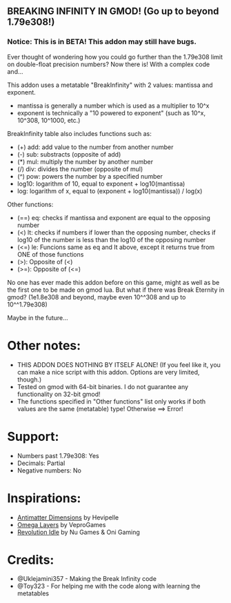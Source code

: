 ## BREAKING INFINITY IN GMOD! (Go up to beyond 1.79e308!)
### Notice: This is in BETA! This addon may still have bugs.

Ever thought of wondering how you could go further than the 1.79e308 limit on double-float precision numbers? Now there is! With a complex code and...


This addon uses a metatable "BreakInfinity" with 2 values: mantissa and exponent.
- mantissa is generally a number which is used as a multiplier to 10^x
- exponent is technically a "10 powered to exponent" (such as 10^x, 10^308, 10^1000, etc.)


BreakInfinity table also includes functions such as:
- (+) add: add value to the number from another number
- (-) sub: substracts (opposite of add)
- (*) mul: multiply the number by another number
- (/) div: divides the number (opposite of mul)
- (^) pow: powers the number by a specified number
- log10: logarithm of 10, equal to exponent + log10(mantissa)
- log: logarithm of x, equal to (exponent + log10(mantissa)) / log(x)

Other functions:
- (==) eq: checks if mantissa and exponent are equal to the opposing number 
- (<) lt: checks if numbers if lower than the opposing number, checks if log10 of the number is less than the log10 of the opposing number
- (<=) le: Funcions same as eq and lt above, except it returns true from ONE of those functions
- (>): Opposite of (<)
- (>=): Opposite of (<=)



No one has ever made this addon before on this game, might as well as be the first one to be made on gmod lua.
But what if there was Break Eternity in gmod? (1e1.8e308 and beyond, maybe even 10^^308 and up to 10^^1.79e308)

Maybe in the future...

# Other notes:
- THIS ADDON DOES NOTHING BY ITSELF ALONE! (If you feel like it, you can make a nice script with this addon. Options are very limited, though.)
- Tested on gmod with 64-bit binaries. I do not guarantee any functionality on 32-bit gmod!
- The functions specified in "Other functions" list only works if both values are the same (metatable) type! Otherwise ==> Error!

# Support:
- Numbers past 1.79e308: Yes
- Decimals: Partial
- Negative numbers: No


# Inspirations:
- [Antimatter Dimensions](https://ivark.github.io/AntimatterDimensions) by Hevipelle
- [Omega Layers](https://veprogames.github.io/omega-layers) by VeproGames
- [Revolution Idle](https://store.steampowered.com/app/2763740/Revolution_Idle) by Nu Games & Oni Gaming

# Credits:
- @Uklejamini357 - Making the Break Infinity code
- @Toy323 - For helping me with the code along with learning the metatables

